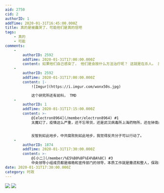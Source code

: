 ```yaml
---
aid: 2750
cid: 2
authorID: 1
addTime: 2020-01-31T16:45:00.000Z
title: 真的是被蠢哭了，可能他们是真的信吧
tags:
    - 真的
    - 可能
comments:
    -
        authorID: 2592
        addTime: 2020-01-31T17:00:00.000Z
        content: 如果他们自己感染了， 他们是会按什么方法治疗呢？ 这就是在杀人。 共产党就是真他妈的厉害，杀人不见血，还让别人感恩戴德
    -
        authorID: 2592
        addTime: 2020-01-31T17:00:00.000Z
        content: |-
            ![Imgur](https://i.imgur.com/wonx50s.jpg)

            这个研究所还有前科， TMD
    -
        authorID: 1
        addTime: 2020-01-31T17:15:00.000Z
        content: >-
            @[electron8964](/member/electron8964) #1
            太魔幻了，疫情这么严重，还不忘带货，还是武汉病毒所上海药物所，还在钟南山院士的会上一本正经地宣告。


            反智到如此地步，中共腐败到如此地步，我觉得反共分子可以行动了。
    -
        authorID: 1874
        addTime: 2020-01-31T17:30:00.000Z
        content: >-
            @[小二](/member/%E5%B0%8F%E4%BA%8C) #3
            中央领导小组成员都是维稳和宣传部门的领导，本质工作就是撒谎和整人，保政权比保人民重要。
date: 2020-01-31T17:30:00.000Z
category: 时政
---
```


![](https://i.loli.net/2020/02/01/NEKUMRbiucPxnBj.jpg) ![](https://i.loli.net/2020/02/01/F5RbzqihlSKj3s6.jpg)
